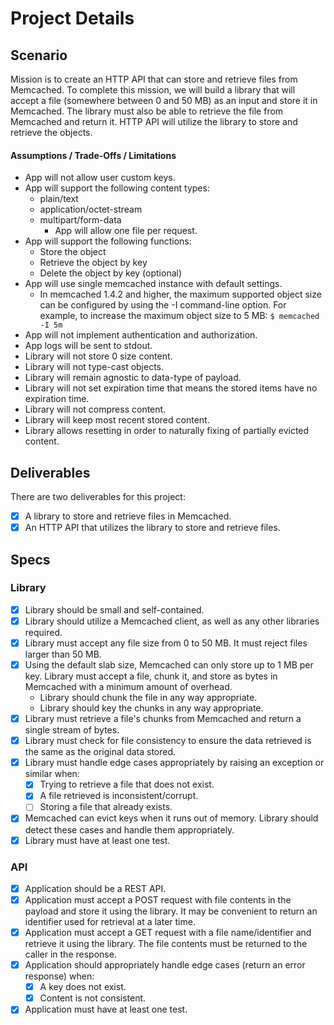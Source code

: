 # Project Details

## Scenario

Mission is to create an HTTP API that can store and retrieve files from Memcached. To complete this mission, we will
build a library that will accept a file (somewhere between 0 and 50 MB) as an input and store it in Memcached. The
library must also be able to retrieve the file from Memcached and return it. HTTP API will utilize the library to store
and retrieve the objects.

#### Assumptions / Trade-Offs / Limitations

- App will not allow user custom keys.
- App will support the following content types:
  - plain/text
  - application/octet-stream
  - multipart/form-data
    - App will allow one file per request.
- App will support the following functions:
    - Store the object
    - Retrieve the object by key
    - Delete the object by key (optional)
- App will use single memcached instance with default settings.
  - In memcached 1.4.2 and higher, the maximum supported object size can be configured by using the -I command-line option. For example, to increase the maximum object size to 5 MB: `$ memcached -I 5m`
- App will not implement authentication and authorization.
- App logs will be sent to stdout.
- Library will not store 0 size content.
- Library will not type-cast objects.
- Library will remain agnostic to data-type of payload.
- Library will not set expiration time that means the stored items have no expiration time.
- Library will not compress content.
- Library will keep most recent stored content.
- Library allows resetting in order to naturally fixing of partially evicted content.

## Deliverables

There are two deliverables for this project:

- [x] A library to store and retrieve files in Memcached.
- [x] An HTTP API that utilizes the library to store and retrieve files.

## Specs

### Library

- [x] Library should be small and self-contained.
- [x] Library should utilize a Memcached client, as well as any other libraries required.
- [x] Library must accept any file size from 0 to 50 MB. It must reject files larger than 50 MB.
- [x] Using the default slab size, Memcached can only store up to 1 MB per key. Library must accept a file, chunk it, and store as bytes in Memcached with a minimum amount of overhead.
    - Library should chunk the file in any way appropriate.
    - Library should key the chunks in any way appropriate.
- [x] Library must retrieve a file's chunks from Memcached and return a single stream of bytes.
- [x] Library must check for file consistency to ensure the data retrieved is the same as the original data stored.
- [x] Library must handle edge cases appropriately by raising an exception or similar when:
    - [x] Trying to retrieve a file that does not exist.
    - [x] A file retrieved is inconsistent/corrupt.
    - [ ] Storing a file that already exists.
- [x] Memcached can evict keys when it runs out of memory. Library should detect these cases and handle them appropriately.
- [x] Library must have at least one test.

### API

- [x] Application should be a REST API.
- [x] Application must accept a POST request with file contents in the payload and store it using the library. It may be
  convenient to return an identifier used for retrieval at a later time.
- [x] Application must accept a GET request with a file name/identifier and retrieve it using the library. The file
  contents must be returned to the caller in the response.
- [x] Application should appropriately handle edge cases (return an error response) when:
    - [x] A key does not exist.
    - [x] Content is not consistent.
- [x] Application must have at least one test.
